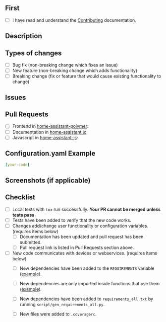 ## First
- [ ] I have read and understand the [Contributing](https://github.com/home-assistant/home-assistant/CONTRIBUTING.md) documentation.

## Description
<!--- Describe your changes. -->

## Types of changes
<!--- What types of changes does your code introduce? Put an `x` in all the boxes that apply. -->
- [ ] Bug fix (non-breaking change which fixes an issue)
- [ ] New feature (non-breaking change which adds functionality)
- [ ] Breaking change (fix or feature that would cause existing functionality to change)

## Issues
<!-- List all issues that your change addresses ex( - home-assistant/home-assistant/issues/3745 ) -->

## Pull Requests
<!-- List your related pull requests here. Put an 'x' in all the boxes that apply. -->
- [ ] Frontend in [home-assistant-polymer](https://github.com/home-assistant/home-assistant-polymer):
- [ ] Documentation in [home-assistant.io](https://github.com/home-assistant/home-assistant.io):
- [ ] Javascript in [home-assistant-js](https://github.com/home-assistant/home-assistant-js):

## Configuration.yaml Example
```yaml
[your-code]
```

## Screenshots (if applicable)
<!-- Paste your screenshots here -->

## Checklist
- [ ] Local tests with `tox` run successfully. **Your PR cannot be merged unless tests pass**
- [ ] Tests have been added to verify that the new code works.
- [ ] Changes add/change user functionality or configuration variables. (requires items below)
  - [ ] Documentation has been updated and pull request has been submitted.
  - [ ] Pull request link is listed in Pull Requests section above.
- [ ] New code communicates with devices or webservices. (requires items below)
  - [ ] New dependencies have been added to the `REQUIREMENTS` variable ([example][ex-requir]).
  - [ ] New dependencies are only imported inside functions that use them ([example][ex-import]).
  - [ ] New dependencies have been added to `requirements_all.txt` by running `script/gen_requirements_all.py`.
  - [ ] New files were added to `.coveragerc`.


[ex-requir]: https://github.com/home-assistant/home-assistant/blob/dev/homeassistant/components/keyboard.py#L16
[ex-import]: https://github.com/home-assistant/home-assistant/blob/dev/homeassistant/components/keyboard.py#L51
